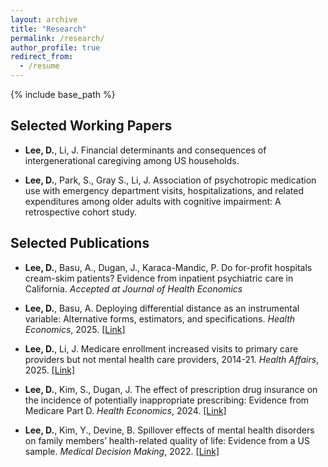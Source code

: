 ```yaml
---
layout: archive
title: "Research"
permalink: /research/
author_profile: true
redirect_from:
  - /resume
---
```


{% include base_path %}


Selected Working Papers
------

* **Lee, D.**, Li, J. Financial determinants and consequences of intergenerational caregiving among US households. 

* **Lee, D.**, Park, S., Gray S., Li, J. Association of psychotropic medication use with emergency department visits, hospitalizations, and related expenditures among older adults with cognitive impairment: A retrospective cohort study.

Selected Publications
------
* **Lee, D.**, Basu, A.,  Dugan, J., Karaca-Mandic, P. Do for-profit hospitals cream-skim patients? Evidence from inpatient psychiatric care in California. 
*Accepted at Journal of Health Economics*

* **Lee, D.**, Basu, A. Deploying differential distance as an instrumental variable: Alternative forms, estimators, and specifications. *Health Economics*, 2025. [[Link]](https://doi.org/10.1002/hec.70003)

* **Lee, D.**, Li, J. Medicare enrollment increased visits to primary care providers but not mental health care providers, 2014-21. *Health Affairs*, 2025. [[Link]](https://doi.org/10.1377/hlthaff.2024.00666)
  
* **Lee, D.**, Kim, S., Dugan, J. The effect of prescription drug insurance on the incidence of potentially inappropriate prescribing: Evidence from Medicare Part D. *Health Economics*, 2024. [[Link]](https://doi.org/10.1002/hec.4766)

* **Lee, D.**, Kim, Y., Devine, B. Spillover effects of mental health disorders on family members’ health-related quality of life: Evidence from a US sample. *Medical Decision Making*, 2022. [[Link]](https://doi.org/10.1177/0272989X211027146) 		
